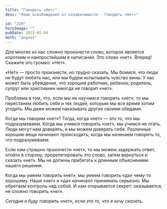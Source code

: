 ```yaml
---
title: "Говорить «Нет»"
desc: "Язык освобождения от созависимости - Говорить «Нет»"

id: "220"
heroImage: ""
pubDate: 2023-05-04
moth: "avgust"
---
```


Для многих из нас сложно произнести слово, которое является коротким и
наипростейшим в написании. Это слово «нет». Вперед! Скажите это громко: «Нет».

«Нет» — просто произнести, но трудно сказать. Мы боимся, что люди не будут
любить нас, или мы будем испытывать чувство вины. У нас может быть убеждение,
что хороший работник, ребенок, родитель, супруг или христианин никогда не
говорит «нет».

Проблема в том, что, если мы не научимся говорить «нет», то мы перестанем
любить себя и тех людей, которым мы все время хотим угодить. Мы даже можем
наказывать других своими обидами.

Когда мы говорим «нет»? Тогда, когда «нет» — это то, что мы подразумеваем.
Когда мы учимся говорить «нет», мы учимся не лгать. Люди могут нам доверять, и
мы можем доверять себе. Различные хорошие вещи начинают происходить, когда мы
начинаем говорить то, что подразумеваем.

Если нам страшно произнести «нет», то мы можем задержать ответ, отойти в
сторону, прорепетировать это слово, затем вернуться и сказать «нет». Мы не
должны прибегать к длинным объяснениям нашего решения.

Когда мы умеем говорить «нет», мы умеем говорить «да» чему-то хорошему. Наши
«нет» и «да» начинают принимать серьезно. Мы обретаем контроль над собой. И
нам открывается секрет: оказывается, не сложно говорить «нет».

_Сегодня_ _я_ _буду_ _говорить_ _«нет»,_ _если_ _это_ _то,_ _что_ _я_ _хочу_
_сказать._
